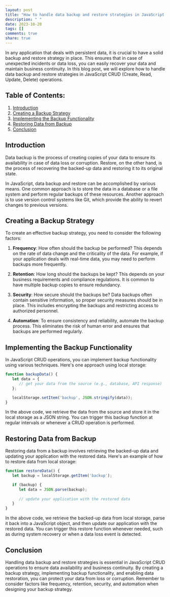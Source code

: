 ```yaml
---
layout: post
title: "How to handle data backup and restore strategies in JavaScript CRUD operations."
description: " "
date: 2023-10-20
tags: []
comments: true
share: true
---
```


In any application that deals with persistent data, it is crucial to have a solid backup and restore strategy in place. This ensures that in case of unexpected incidents or data loss, you can easily recover your data and maintain business continuity. In this blog post, we will explore how to handle data backup and restore strategies in JavaScript CRUD (Create, Read, Update, Delete) operations.

## Table of Contents:
1. [Introduction](#introduction)
2. [Creating a Backup Strategy](#creating-a-backup-strategy)
3. [Implementing the Backup Functionality](#implementing-the-backup-functionality)
4. [Restoring Data from Backup](#restoring-data-from-backup)
5. [Conclusion](#conclusion)

## Introduction <a name="introduction"></a>

Data backup is the process of creating copies of your data to ensure its availability in case of data loss or corruption. Restore, on the other hand, is the process of recovering the backed-up data and restoring it to its original state.

In JavaScript, data backup and restore can be accomplished by various means. One common approach is to store the data in a database or a file system and perform regular backups of these resources. Another approach is to use version control systems like Git, which provide the ability to revert changes to previous versions.

## Creating a Backup Strategy <a name="creating-a-backup-strategy"></a>

To create an effective backup strategy, you need to consider the following factors:

1. **Frequency**: How often should the backup be performed? This depends on the rate of data change and the criticality of the data. For example, if your application deals with real-time data, you may need to perform backups more frequently.

2. **Retention**: How long should the backups be kept? This depends on your business requirements and compliance regulations. It is common to have multiple backup copies to ensure redundancy.

3. **Security**: How secure should the backups be? Data backups often contain sensitive information, so proper security measures should be in place. This includes encrypting the backups and restricting access to authorized personnel.

4. **Automation**: To ensure consistency and reliability, automate the backup process. This eliminates the risk of human error and ensures that backups are performed regularly.

## Implementing the Backup Functionality <a name="implementing-the-backup-functionality"></a>

In JavaScript CRUD operations, you can implement backup functionality using various techniques. Here's one approach using local storage:

```javascript
function backupData() {
   let data = { 
      // get your data from the source (e.g., database, API response)
   };

   localStorage.setItem('backup', JSON.stringify(data));
}
```

In the above code, we retrieve the data from the source and store it in the local storage as a JSON string. You can trigger this backup function at regular intervals or whenever a CRUD operation is performed.

## Restoring Data from Backup <a name="restoring-data-from-backup"></a>

Restoring data from a backup involves retrieving the backed-up data and updating your application with the restored data. Here's an example of how to restore data from local storage:

```javascript
function restoreData() {
   let backup = localStorage.getItem('backup');

   if (backup) {
      let data = JSON.parse(backup);
      
      // update your application with the restored data
   }
}
```

In the above code, we retrieve the backed-up data from local storage, parse it back into a JavaScript object, and then update our application with the restored data. You can trigger this restore function whenever needed, such as during system recovery or when a data loss event is detected.

## Conclusion <a name="conclusion"></a>

Handling data backup and restore strategies is essential in JavaScript CRUD operations to ensure data availability and business continuity. By creating a backup strategy, implementing backup functionality, and enabling data restoration, you can protect your data from loss or corruption. Remember to consider factors like frequency, retention, security, and automation when designing your backup strategy.